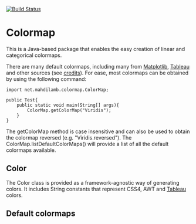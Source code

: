 [![Build Status](https://travis-ci.com/mahdilamb/colormap.svg?token=fWb9xzvbfoQpG3hUJ2qH&branch=master)](https://travis-ci.com/mahdilamb/colormap)

# Colormap
This is a Java-based package that enables the easy creation of linear and categorical colormaps. 

There are many default colormaps, including many from [Matplotlib](https://matplotlib.org/), [Tableau](https://www.tableau.com/) and other sources (see [credits](#credits)).
For ease, most colormaps can be obtained by using the following command:

```
import net.mahdilamb.colormap.ColorMap;

public Test{
    public static void main(String[] args){
        ColorMap.getColorMap("Viridis");
    }
}
```

The getColorMap method is case insensitive and can also be used to obtain the colormap reversed (e.g. "Viridis.reversed"). The ColorMap.listDefaultColorMaps() will provide a list of all the default colormaps available.
## Color
The Color class is provided as a framework-agnostic way of generating colors. It includes String constants that represent CSS4, AWT and [Tableau](https://www.tableau.com/) colors.

## Default colormaps